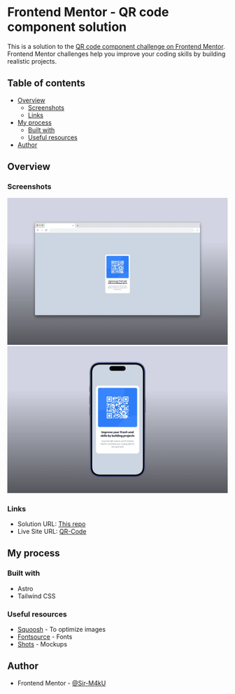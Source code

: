 # Frontend Mentor - QR code component solution

This is a solution to the
[QR code component challenge on Frontend Mentor](https://frontendmentor.io/challenges/qr-code-component-iux_sIO_H).
Frontend Mentor challenges help you improve your coding skills by building
realistic projects.

## Table of contents

- [Overview](#overview)
  - [Screenshots](#screenshots)
  - [Links](#links)
- [My process](#my-process)
  - [Built with](#built-with)
  - [Useful resources](#useful-resources)
- [Author](#author)

## Overview

### Screenshots

![Desktop version](./desktop-screenshot.webp)
![Mobile version](./mobile-screenshot.webp)

### Links

- Solution URL: [This repo](https://github.com/Sir-M4kU/qr-code)
- Live Site URL: [QR-Code](https://qr-code-bi7.pages.dev)

## My process

### Built with

- Astro
- Tailwind CSS

### Useful resources

- [Squoosh](https://squoosh.app) - To optimize images
- [Fontsource](https://fontsource.org) - Fonts
- [Shots](https://shots.so) - Mockups

## Author

- Frontend Mentor - [@Sir-M4kU](https://www.frontendmentor.io/profile/Sir-M4kU)

